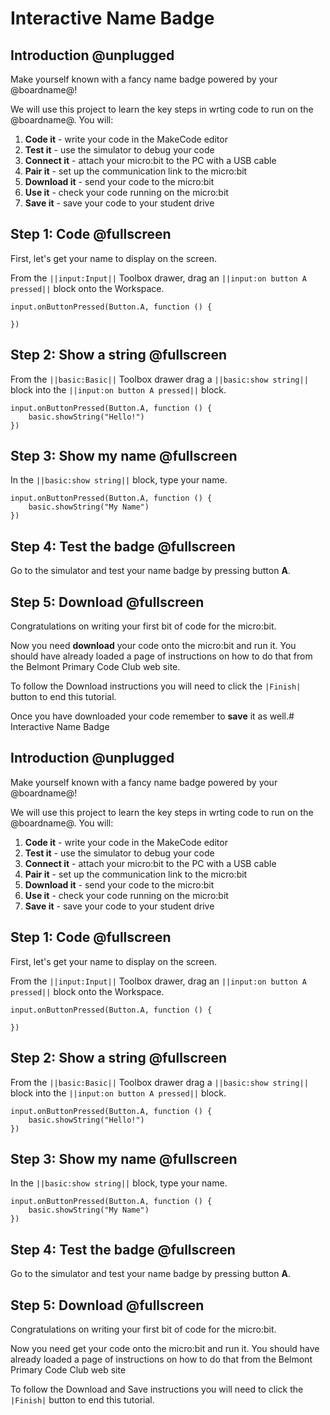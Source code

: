 # Interactive Name Badge

## Introduction @unplugged

Make yourself known with a fancy name badge powered by your @boardname@!

We will use this project to learn the key steps in wrting code to run on the @boardname@. You will:

1. **Code it**     - write your code in the MakeCode editor
2. **Test it**     - use the simulator to debug your code
3. **Connect it**  - attach your micro:bit to the PC with a USB cable
4. **Pair it**     - set up the communication link to the micro:bit  
5. **Download it** - send your code to the micro:bit
6. **Use it**      - check your code running on the micro:bit
7. **Save it**     - save your code to your student drive

## Step 1: Code @fullscreen

First, let's get your name to display on the screen.

From the ``||input:Input||`` Toolbox drawer, drag an ``||input:on button A pressed||`` block onto the Workspace.

```blocks
input.onButtonPressed(Button.A, function () {

})
```

## Step 2: Show a string @fullscreen

From the ``||basic:Basic||`` Toolbox drawer drag a ``||basic:show string||`` block into the ``||input:on button A pressed||`` block.

```blocks
input.onButtonPressed(Button.A, function () {
    basic.showString("Hello!")
})
```

## Step 3: Show my name @fullscreen

In the ``||basic:show string||`` block, type your name.

```blocks
input.onButtonPressed(Button.A, function () {
    basic.showString("My Name")
})
```

## Step 4: Test the badge @fullscreen

Go to the simulator and test your name badge by pressing button **A**.

## Step 5: Download @fullscreen

Congratulations on writing your first bit of code for the micro:bit. 

Now you need **download** your code onto the micro:bit and run it. You should have already loaded a page of instructions on how to do that from the Belmont Primary Code Club web site.

To follow the Download instructions you will need to click the `|Finish|` button to end this tutorial.

Once you have downloaded your code remember to **save** it as well.# Interactive Name Badge

## Introduction @unplugged

Make yourself known with a fancy name badge powered by your @boardname@!

We will use this project to learn the key steps in wrting code to run on the @boardname@. You will:

1. **Code it**     - write your code in the MakeCode editor
2. **Test it**     - use the simulator to debug your code
3. **Connect it**  - attach your micro:bit to the PC with a USB cable
4. **Pair it**     - set up the communication link to the micro:bit  
5. **Download it** - send your code to the micro:bit
6. **Use it**      - check your code running on the micro:bit
7. **Save it**     - save your code to your student drive

## Step 1: Code @fullscreen

First, let's get your name to display on the screen.

From the ``||input:Input||`` Toolbox drawer, drag an ``||input:on button A pressed||`` block onto the Workspace.

```blocks
input.onButtonPressed(Button.A, function () {

})
```

## Step 2: Show a string @fullscreen

From the ``||basic:Basic||`` Toolbox drawer drag a ``||basic:show string||`` block into the ``||input:on button A pressed||`` block.

```blocks
input.onButtonPressed(Button.A, function () {
    basic.showString("Hello!")
})
```

## Step 3: Show my name @fullscreen

In the ``||basic:show string||`` block, type your name.

```blocks
input.onButtonPressed(Button.A, function () {
    basic.showString("My Name")
})
```

## Step 4: Test the badge @fullscreen

Go to the simulator and test your name badge by pressing button **A**.

## Step 5: Download @fullscreen

Congratulations on writing your first bit of code for the micro:bit. 

Now you need get your code onto the micro:bit and run it. You should have already loaded a page of instructions on how to do that from the Belmont Primary Code Club web site

To follow the Download and Save instructions you will need to click the `|Finish|` button to end this tutorial.
